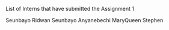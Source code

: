 List of Interns that have submitted the Assignment 1

Seunbayo
Ridwan
Seunbayo
Anyanebechi MaryQueen
Stephen